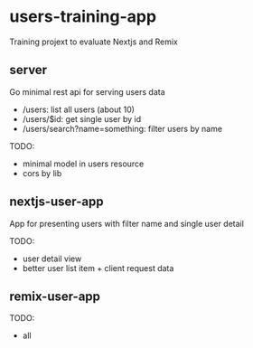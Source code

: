 # users-training-app

Training projext to evaluate Nextjs and Remix

## server
Go minimal rest api for serving users data
- /users: list all users (about 10)
- /users/$id: get single user by id
- /users/search?name=something: filter users by name

TODO: 
- minimal model in users resource
- cors by lib

## nextjs-user-app
App for presenting users with filter name and single user detail

TODO:
- user detail view
- better user list item + client request data

## remix-user-app

TODO:
- all

